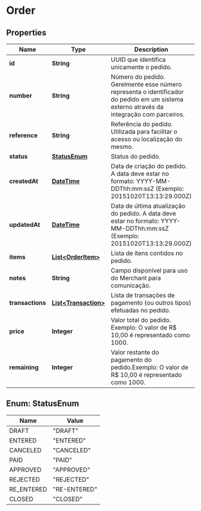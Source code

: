 
# Order

## Properties
Name | Type | Description | Notes
------------ | ------------- | ------------- | -------------
**id** | **String** | UUID que identifica unicamente o pedido. | 
**number** | **String** | Número do pedido. Gerelmente esse número representa o identificador do pedido em um sistema externo através da integração com parceiros. |  [optional]
**reference** | **String** | Referência do pedido. Utilizada para facilitar o acesso ou localização do mesmo. |  [optional]
**status** | [**StatusEnum**](#StatusEnum) | Status do pedido. | 
**createdAt** | [**DateTime**](DateTime.md) | Data de criação do pedido. A data deve estar no formato: YYYY-MM-DDThh:mm:ssZ (Exemplo: 20151020T13:13:29.000Z) | 
**updatedAt** | [**DateTime**](DateTime.md) | Data de última atualização do pedido. A data deve estar no formato: YYYY-MM-DDThh:mm:ssZ (Exemplo: 20151020T13:13:29.000Z) | 
**items** | [**List&lt;OrderItem&gt;**](OrderItem.md) | Lista de itens contidos no pedido. | 
**notes** | **String** | Campo disponível para uso do Merchant para comunicação. |  [optional]
**transactions** | [**List&lt;Transaction&gt;**](Transaction.md) | Lista de transações de pagamento (ou outros tipos) efetuadas no pedido. | 
**price** | **Integer** | Valor total do pedido. Exemplo: O valor de R$ 10,00 é representado como 1000. | 
**remaining** | **Integer** | Valor restante do pagamento do pedido.Exemplo: O valor de R$ 10,00 é representado como 1000. | 


<a name="StatusEnum"></a>
## Enum: StatusEnum
Name | Value
---- | -----
DRAFT | &quot;DRAFT&quot;
ENTERED | &quot;ENTERED&quot;
CANCELED | &quot;CANCELED&quot;
PAID | &quot;PAID&quot;
APPROVED | &quot;APPROVED&quot;
REJECTED | &quot;REJECTED&quot;
RE_ENTERED | &quot;RE-ENTERED&quot;
CLOSED | &quot;CLOSED&quot;



